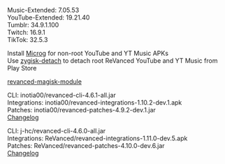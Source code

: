 Music-Extended: 7.05.53  
YouTube-Extended: 19.21.40  
Tumblr: 34.9.1.100  
Twitch: 16.9.1  
TikTok: 32.5.3  

Install [Microg](https://github.com/ReVanced/GmsCore/releases) for non-root YouTube and YT Music APKs  
Use [zygisk-detach](https://github.com/j-hc/zygisk-detach) to detach root ReVanced YouTube and YT Music from Play Store  

[revanced-magisk-module](https://github.com/j-hc/revanced-magisk-module)
  
CLI: inotia00/revanced-cli-4.6.1-all.jar  
Integrations: inotia00/revanced-integrations-1.10.2-dev.1.apk  
Patches: inotia00/revanced-patches-4.9.2-dev.1.jar  
[Changelog](https://github.com/inotia00/revanced-patches/releases/tag/v4.9.2-dev.1)

CLI: j-hc/revanced-cli-4.6.0-all.jar  
Integrations: ReVanced/revanced-integrations-1.11.0-dev.5.apk  
Patches: ReVanced/revanced-patches-4.10.0-dev.6.jar  
[Changelog](https://github.com/ReVanced/revanced-patches/releases/tag/v4.10.0-dev.6)  
